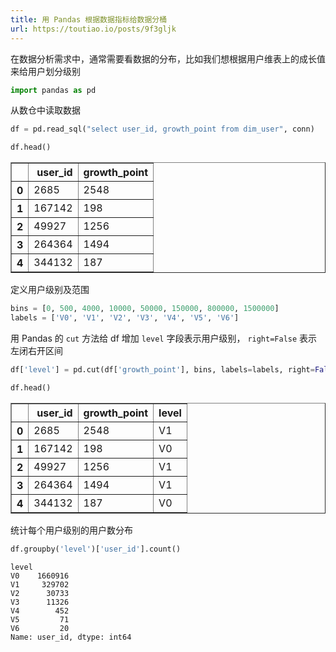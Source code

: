 ```yaml
---
title: 用 Pandas 根据数据指标给数据分桶
url: https://toutiao.io/posts/9f3gljk
---
```


在数据分析需求中，通常需要看数据的分布，比如我们想根据用户维表上的成长值来给用户划分级别


```python
import pandas as pd
```

从数仓中读取数据


```python
df = pd.read_sql("select user_id, growth_point from dim_user", conn)
```


```python
df.head()
```

<table border="1" class="dataframe">
  <thead>
    <tr style="text-align: right;">
      <th></th>
      <th>user_id</th>
      <th>growth_point</th>
    </tr>
  </thead>
  <tbody>
    <tr>
      <th>0</th>
      <td>2685</td>
      <td>2548</td>
    </tr>
    <tr>
      <th>1</th>
      <td>167142</td>
      <td>198</td>
    </tr>
    <tr>
      <th>2</th>
      <td>49927</td>
      <td>1256</td>
    </tr>
    <tr>
      <th>3</th>
      <td>264364</td>
      <td>1494</td>
    </tr>
    <tr>
      <th>4</th>
      <td>344132</td>
      <td>187</td>
    </tr>
  </tbody>
</table>

定义用户级别及范围


```python
bins = [0, 500, 4000, 10000, 50000, 150000, 800000, 1500000]
labels = ['V0', 'V1', 'V2', 'V3', 'V4', 'V5', 'V6']
```

用 Pandas 的 `cut` 方法给 df 增加 `level` 字段表示用户级别， `right=False` 表示左闭右开区间


```python
df['level'] = pd.cut(df['growth_point'], bins, labels=labels, right=False)
```


```python
df.head()
```

<table border="1" class="dataframe">
  <thead>
    <tr style="text-align: right;">
      <th></th>
      <th>user_id</th>
      <th>growth_point</th>
      <th>level</th>
    </tr>
  </thead>
  <tbody>
    <tr>
      <th>0</th>
      <td>2685</td>
      <td>2548</td>
      <td>V1</td>
    </tr>
    <tr>
      <th>1</th>
      <td>167142</td>
      <td>198</td>
      <td>V0</td>
    </tr>
    <tr>
      <th>2</th>
      <td>49927</td>
      <td>1256</td>
      <td>V1</td>
    </tr>
    <tr>
      <th>3</th>
      <td>264364</td>
      <td>1494</td>
      <td>V1</td>
    </tr>
    <tr>
      <th>4</th>
      <td>344132</td>
      <td>187</td>
      <td>V0</td>
    </tr>
  </tbody>
</table>


统计每个用户级别的用户数分布


```python
df.groupby('level')['user_id'].count()
```




    level
    V0    1660916
    V1     329702
    V2      30733
    V3      11326
    V4        452
    V5         71
    V6         20
    Name: user_id, dtype: int64

